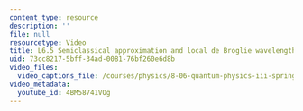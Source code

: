 ```yaml
---
content_type: resource
description: ''
file: null
resourcetype: Video
title: L6.5 Semiclassical approximation and local de Broglie wavelength
uid: 73cc8217-5bff-34ad-0081-76bf260e6d8b
video_files:
  video_captions_file: /courses/physics/8-06-quantum-physics-iii-spring-2018/video-lectures/time-independent-perturbation-theory/L6-5/4BM58741VOg.vtt
video_metadata:
  youtube_id: 4BM58741VOg
---
```

